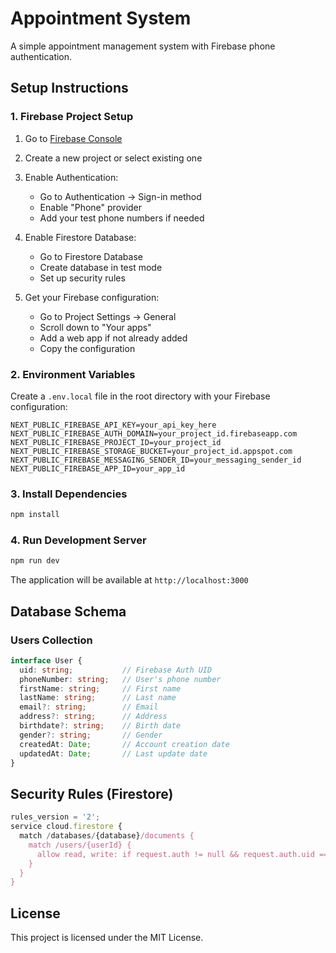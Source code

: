# Appointment System

A simple appointment management system with Firebase phone authentication.

## Setup Instructions

### 1. Firebase Project Setup

1. Go to [Firebase Console](https://console.firebase.google.com/)
2. Create a new project or select existing one
3. Enable Authentication:

   - Go to Authentication → Sign-in method
   - Enable "Phone" provider
   - Add your test phone numbers if needed
4. Enable Firestore Database:

   - Go to Firestore Database
   - Create database in test mode
   - Set up security rules
5. Get your Firebase configuration:

   - Go to Project Settings → General
   - Scroll down to "Your apps"
   - Add a web app if not already added
   - Copy the configuration

### 2. Environment Variables

Create a `.env.local` file in the root directory with your Firebase configuration:

```env
NEXT_PUBLIC_FIREBASE_API_KEY=your_api_key_here
NEXT_PUBLIC_FIREBASE_AUTH_DOMAIN=your_project_id.firebaseapp.com
NEXT_PUBLIC_FIREBASE_PROJECT_ID=your_project_id
NEXT_PUBLIC_FIREBASE_STORAGE_BUCKET=your_project_id.appspot.com
NEXT_PUBLIC_FIREBASE_MESSAGING_SENDER_ID=your_messaging_sender_id
NEXT_PUBLIC_FIREBASE_APP_ID=your_app_id
```

### 3. Install Dependencies

```bash
npm install
```

### 4. Run Development Server

```bash
npm run dev
```

The application will be available at `http://localhost:3000`

## Database Schema

### Users Collection

```typescript
interface User {
  uid: string;           // Firebase Auth UID
  phoneNumber: string;   // User's phone number
  firstName: string;     // First name
  lastName: string;      // Last name
  email?: string;        // Email
  address?: string;      // Address
  birthdate?: string;    // Birth date
  gender?: string;       // Gender
  createdAt: Date;       // Account creation date
  updatedAt: Date;       // Last update date
}
```

## Security Rules (Firestore)

```javascript
rules_version = '2';
service cloud.firestore {
  match /databases/{database}/documents {
    match /users/{userId} {
      allow read, write: if request.auth != null && request.auth.uid == userId;
    }
  }
}
```

## License

This project is licensed under the MIT License.
